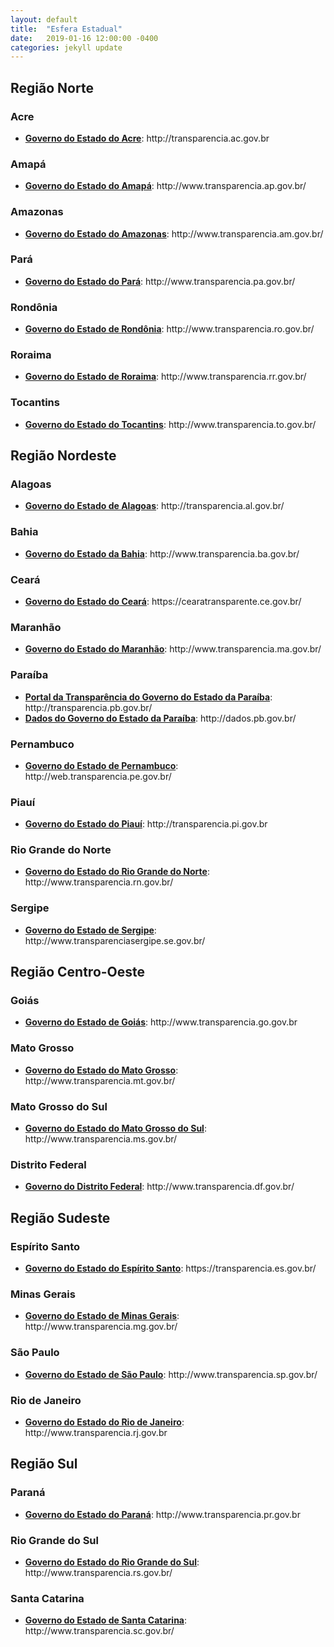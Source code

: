 ```yaml
---
layout: default
title:  "Esfera Estadual"
date:   2019-01-16 12:00:00 -0400
categories: jekyll update
---
```


<section>

<h2>Região Norte</h2>

<h3>Acre</h3>

<ul>
<li><b><a href="http://transparencia.ac.gov.br/acessoainformacao/index.php">Governo do Estado do Acre</a></b>: http://transparencia.ac.gov.br</li>
</ul>

<h3>Amapá</h3>

<ul>
<li><b><a href="http://www.transparencia.ap.gov.br/">Governo do Estado do Amapá</a></b>: http://www.transparencia.ap.gov.br/</li>
</ul>

<h3>Amazonas</h3>

<ul>
<li><b><a href="http://www.transparencia.am.gov.br/">Governo do Estado do Amazonas</a></b>: http://www.transparencia.am.gov.br/</li>
</ul>

<h3>Pará</h3>

<ul>
<li><b><a href="http://www.transparencia.pa.gov.br/">Governo do Estado do Pará</a></b>: http://www.transparencia.pa.gov.br/</li>
</ul>

<h3>Rondônia</h3>

<ul>
<li><b><a href="http://www.transparencia.ro.gov.br/">Governo do Estado de Rondônia</a></b>: http://www.transparencia.ro.gov.br/</li>
</ul>

<h3>Roraima</h3>

<ul>
<li><b><a href="http://www.transparencia.rr.gov.br/">Governo do Estado de Roraima</a></b>: http://www.transparencia.rr.gov.br/</li>
</ul>

<h3>Tocantins</h3>

<ul>
<li><b><a href="http://www.transparencia.to.gov.br/">Governo do Estado do Tocantins</a></b>: http://www.transparencia.to.gov.br/</li>
</ul>

<h2>Região Nordeste</h2>

<h3>Alagoas</h3>

<ul>
<li><b><a href="http://transparencia.al.gov.br/">Governo do Estado de Alagoas</a></b>: http://transparencia.al.gov.br/</li>
</ul>

<h3>Bahia</h3>

<ul>
<li><b><a href="http://www.transparencia.ba.gov.br/">Governo do Estado da Bahia</a></b>: http://www.transparencia.ba.gov.br/</li>
</ul>

<h3>Ceará</h3>

<ul>
<li><b><a href="https://cearatransparente.ce.gov.br/">Governo do Estado do Ceará</a></b>: https://cearatransparente.ce.gov.br/</li>
</ul>

<h3>Maranhão</h3>

<ul>
<li><b><a href="http://www.transparencia.ma.gov.br/">Governo do Estado do Maranhão</a></b>: http://www.transparencia.ma.gov.br/</li>
</ul>

<h3>Paraíba</h3>

<ul>
<li><b><a href="http://transparencia.pb.gov.br/">Portal da Transparência do Governo do Estado da Paraíba</a></b>: http://transparencia.pb.gov.br/</li>
<li><b><a href="http://dados.pb.gov.br/">Dados do Governo do Estado da Paraíba</a></b>: http://dados.pb.gov.br/</li>
</ul>

<h3>Pernambuco</h3>

<ul>
<li><b><a href="http://web.transparencia.pe.gov.br/">Governo do Estado de Pernambuco</a></b>: http://web.transparencia.pe.gov.br/</li>
</ul>

<h3>Piauí</h3>

<ul>
<li><b><a href="http://transparencia.pi.gov.br">Governo do Estado do Piauí</a></b>: http://transparencia.pi.gov.br</li>
</ul>

<h3>Rio Grande do Norte</h3>

<ul>
<li><b><a href="http://www.transparencia.rn.gov.br/">Governo do Estado do Rio Grande do Norte</a></b>: http://www.transparencia.rn.gov.br/</li>
</ul>

<h3>Sergipe</h3>

<ul>
<li><b><a href="http://www.transparenciasergipe.se.gov.br/">Governo do Estado de Sergipe</a></b>: http://www.transparenciasergipe.se.gov.br/</li>
</ul>

<h2>Região Centro-Oeste</h2>

<h3>Goiás</h3>

<ul>
<li><b><a href="http://www.transparencia.go.gov.br">Governo do Estado de Goiás</a></b>: http://www.transparencia.go.gov.br</li>
</ul>

<h3>Mato Grosso</h3>

<ul>
<li><b><a href="http://www.transparencia.mt.gov.br/">Governo do Estado do Mato Grosso</a></b>: http://www.transparencia.mt.gov.br/</li>
</ul>

<h3>Mato Grosso do Sul</h3>

<ul>
<li><b><a href="http://www.transparencia.ms.gov.br/">Governo do Estado do Mato Grosso do Sul</a></b>: http://www.transparencia.ms.gov.br/</li>
</ul>

<h3>Distrito Federal</h3>

<ul>
<li><b><a href="http://www.transparencia.df.gov.br/">Governo do Distrito Federal</a></b>: http://www.transparencia.df.gov.br/</li>
</ul>

<h2>Região Sudeste</h2>

<h3>Espírito Santo</h3>

<ul>
<li><b><a href="https://transparencia.es.gov.br/">Governo do Estado do Espírito Santo</a></b>: https://transparencia.es.gov.br/</li>
</ul>

<h3>Minas Gerais</h3>

<ul>
<li><b><a href="http://www.transparencia.mg.gov.br/">Governo do Estado de Minas Gerais</a></b>: http://www.transparencia.mg.gov.br/</li>
</ul>

<h3>São Paulo</h3>

<ul>
<li><b><a href="http://www.transparencia.sp.gov.br/">Governo do Estado de São Paulo</a></b>: http://www.transparencia.sp.gov.br/</li>
</ul>

<h3>Rio de Janeiro</h3>

<ul>
<li><b><a href="http://www.transparencia.rj.gov.br">Governo do Estado do Rio de Janeiro</a></b>: http://www.transparencia.rj.gov.br</li>
</ul>

<h2>Região Sul</h2>

<h3>Paraná</h3>

<ul>
<li><b><a href="http://www.transparencia.pr.gov.br">Governo do Estado do Paraná</a></b>: http://www.transparencia.pr.gov.br</li>
</ul>

<h3>Rio Grande do Sul</h3>

<ul>
<li><b><a href="http://www.transparencia.rs.gov.br/">Governo do Estado do Rio Grande do Sul</a></b>: http://www.transparencia.rs.gov.br/</li>
</ul>

<h3>Santa Catarina</h3>

<ul>
<li><b><a href="http://www.transparencia.sc.gov.br/">Governo do Estado de Santa Catarina</a></b>: http://www.transparencia.sc.gov.br/</li>
</ul>

</section>